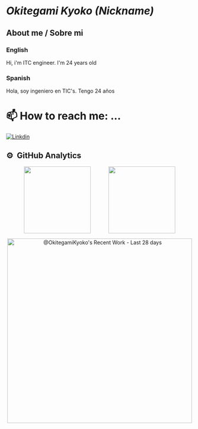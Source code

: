 # *Okitegami Kyoko (Nickname)*
## About me / Sobre mi
### English
Hi, i'm ITC engineer.
I'm 24 years old

### Spanish
Hola, soy ingeniero en TIC's.
Tengo 24 años 

# 📫 How to reach me: ...
[![Linkdin](https://img.shields.io/badge/Conéctate%20en%20LinkedIn-0077B5?style=for-the-badge&logo=linkedin&logoColor=white)](https://www.linkedin.com/in/adolfo-angel-martínez-mercado-48581ab2)

## ⚙️ &nbsp;GitHub Analytics

<p align="center">
  <a href="https://github.com/OkitegamiKyoko" style="display: flex; justify-content: space-evenly">
    <img height="180em" src="https://github-readme-stats-eight-theta.vercel.app/api?username=OkitegamiKyoko&show_icons=true&theme=algolia&include_all_commits=true&count_private=true"/>
    <img height="180em" src="https://github-readme-stats-eight-theta.vercel.app/api/top-langs/?username=OkitegamiKyoko&layout=compact&langs_count=8&theme=algolia"/>
  </a>


</p>

<!-- Copy-paste in your Readme.md file -->

<a href="https://next.ossinsight.io/widgets/official/compose-currently-working-on?user_id=90920831&activity_type=all" target="_blank" style="display: block" align="center">
  <picture>
    <source media="(prefers-color-scheme: dark)" srcset="https://next.ossinsight.io/widgets/official/compose-currently-working-on/thumbnail.png?user_id=90920831&activity_type=all&image_size=auto&color_scheme=dark" width="497.5" height="auto">
    <img alt="@OkitegamiKyoko's Recent Work - Last 28 days" src="https://next.ossinsight.io/widgets/official/compose-currently-working-on/thumbnail.png?user_id=90920831&activity_type=all&image_size=auto&color_scheme=light" width="497.5" height="auto">
  </picture>
</a>

<!-- Made with [OSS Insight](https://ossinsight.io/) -->
<!--
**OkitegamiKyoko/OkitegamiKyoko** is a ✨ _special_ ✨ repository because its `README.md` (this file) appears on your GitHub profile.

Here are some ideas to get you started:

- 🔭 I’m currently working on ...
- 🌱 I’m currently learning ...
- 👯 I’m looking to collaborate on ...
- 🤔 I’m looking for help with ...
- 💬 Ask me about ...
- 📫 How to reach me: ...
- 😄 Pronouns: ...
- ⚡ Fun fact: ...
-->
